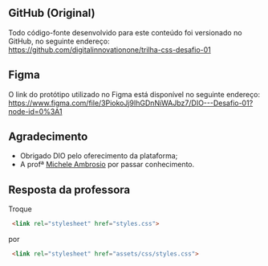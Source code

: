 ## GitHub (Original)
Todo código-fonte desenvolvido para este conteúdo foi versionado no GitHub, no seguinte endereço:
https://github.com/digitalinnovationone/trilha-css-desafio-01

## Figma
O link do protótipo utilizado no Figma está disponível no seguinte endereço:
https://www.figma.com/file/3PiokoJj9IhGDnNiWAJbz7/DIO---Desafio-01?node-id=0%3A1


## Agradecimento

- Obrigado DIO pelo oferecimento da plataforma;
- A profª [Michele Ambrosio](https://github.com/micheleambrosio) por passar conhecimento.


## Resposta da professora
Troque

~~~html
 <link rel="stylesheet" href="styles.css">
~~~

por

~~~html
 <link rel="stylesheet" href="assets/css/styles.css">
~~~
